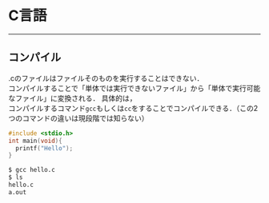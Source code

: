 # C言語

---

## コンパイル

.cのファイルはファイルそのものを実行することはできない．<br>
コンパイルすることで「単体では実行できないファイル」から「単体で実行可能なファイル」に変換される．
具体的は，<br>
コンパイルするコマンド`gcc`もしくは`cc`をすることでコンパイルできる．（この2つのコマンドの違いは現段階では知らない）

```c
#include <stdio.h>
int main(void){
  printf("Hello");
}
```

```sh
$ gcc hello.c
$ ls
hello.c
a.out
```
